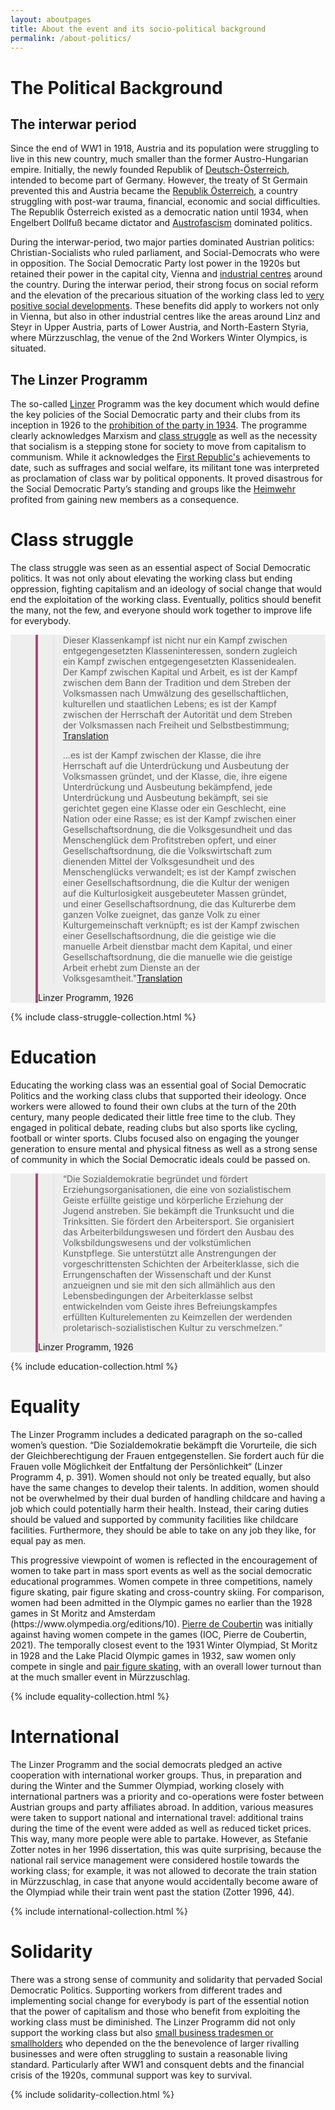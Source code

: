 ```yaml
---
layout: aboutpages
title: About the event and its socio-political background
permalink: /about-politics/
---
```

<h1>The Political Background</h1>
<div class="information">
<h2>The interwar period</h2>
<p>Since the end of WW1 in 1918, Austria and its population were struggling to live in this new country, much smaller than the former Austro-Hungarian empire. Initially, the newly founded Republik of <a href="#" class="translation" data-toggle="tooltip" title="German-Austria">Deutsch-Österreich</a>, intended to become part of Germany. However, the treaty of St Germain prevented this and Austria became the <a href="#" class="translation" data-toggle="tooltip" title="Republic of Austria">Republik Österreich</a>, a country struggling with post-war trauma, financial, economic and social difficulties. The Republik Österreich existed as a democratic nation until 1934, when Engelbert Dollfuß became dictator and <a href="#" class="link-info" data-toggle="tooltip" title="Austrofascism is an autoritarian, fascist, and corporatist regime that advocates Austrian nationalism, independence from Germany and Catholicism.">Austrofascism</a> dominated politics.</p>
<p>During the interwar-period, two major parties dominated Austrian politics: Christian-Socialists who ruled parliament, and Social-Democrats who were in opposition. The Social Democratic Party lost power in the 1920s but retained their power in the capital city, Vienna and <a href="#" class="link-info" data-toggle="tooltip" title="Steyr (Upper Austria), Linz (Upper Austria), Mürzzuschlag (Styria), etc.">industrial centres</a> around the country. During the interwar period, their strong focus on social reform and the elevation of the precarious situation of the working class led to <a href="#" class="link-info" data-toggle="tooltip" title="Following their reforms, workers gained more rights in the work place like sick leave, holiday benefits, childcare benefits, and the 8-hour working day.">very positive social developments</a>. These benefits did apply to workers not only in Vienna, but also in other industrial centres like the areas around Linz and Steyr in Upper Austria, parts of Lower Austria, and North-Eastern Styria, where Mürzzuschlag, the venue of the 2nd Workers Winter Olympics, is situated.</p>
<h2>The Linzer Programm</h2>
<p>The so-called <a href="#" class="link-info" data-toggle="tooltip" title="Linz is a town in Upper Austria">Linzer</a> Programm was the key document which would define the key policies of the Social Democratic party and their clubs from its inception in 1926 to the <a href="#" class="link-info" data-toggle="tooltip" title="Dollfuß prohibited all parties when he came to power.">prohibition of the party in 1934</a>. The programme clearly acknowledges Marxism and <a href="#" class="link-info" data-toggle="tooltip" title="The working class was supressed by the upper class">class struggle</a> as well as the necessity that socialism is a stepping stone for society to move from capitalism to communism. While it acknowledges the <a href="#" class="link-info" data-toggle="tooltip" title="Another name for the Republik of Austria between 1919 and 1934">First Republic's</a> achievements to date, such as suffrages and social welfare, its militant tone was interpreted as proclamation of class war by political opponents. It proved disastrous for the Social Democratic Party’s standing and groups like the <a href="#" class="link-info" data-toggle="tooltip" title="The Heimwehr was the Christian Socialist Party’s paramilitary wing">Heimwehr</a> profited from gaining new members as a consequence.</p></div>
<div class="information">
<h1 class="category-title"> Class struggle </h1>
<p>The class struggle was seen as an essential aspect of Social Democratic politics. It was not only about elevating the working class but ending oppression, fighting capitalism and an ideology of social change that would end the exploitation of the working class. Eventually, politics should benefit the many, not the few, and everyone should work together to improve life for everybody.</p>
    <section class="vh-30" style="background-color: #eee;">
      <div class="container py-sm-5 h-40">
        <div class="row d-flex align-items-center h-20">
          <div class="col col-md-12 mb-3 mb-md-1" id="style3">
            <figure class="bg-white p-3 rounded" style="border-left: .25rem solid #a34e78;">
              <blockquote class="blockquote pb-2">
                <p class="inlinequote">Dieser Klassenkampf ist nicht nur ein Kampf zwischen entgegengesetzten Klasseninteressen, sondern zugleich ein Kampf zwischen entgegengesetzten Klassenidealen. Der Kampf zwischen Kapital und Arbeit, es ist der Kampf zwischen dem Bann der Tradition und dem Streben der Volksmassen nach Umwälzung des gesellschaftlichen, kulturellen und staatlichen Lebens; es ist der Kampf zwischen der Herrschaft der Autorität und dem Streben der Volksmassen nach Freiheit und Selbstbestimmung;<a href="#" class="translation" data-toggle="tooltip" title="This class struggle is not only a struggle between opposing class interests, but at the same time a struggle between opposing class ideals. The struggle between capital and labour, it is the struggle between the spell of tradition and the striving of the popular masses for the transformation of social, cultural and state life; it is the struggle between the rule of authority and the aspiration of the popular masses for freedom and self-determination; it is the struggle between the class, which bases its rule on the oppression and exploitation of the masses of the people, and the class which, fighting its own oppression and exploitation, fights all oppression and exploitation, whether directed against a class or a gender, a nation or a race"> Translation </a></p><p>...es ist der Kampf zwischen der Klasse, die ihre Herrschaft auf die Unterdrückung und Ausbeutung der Volksmassen gründet, und der Klasse, die, ihre eigene Unterdrückung und Ausbeutung bekämpfend, jede Unterdrückung und Ausbeutung bekämpft, sei sie gerichtet gegen eine Klasse oder ein Geschlecht, eine Nation oder eine Rasse; es ist der Kampf zwischen einer Gesellschaftsordnung, die die Volksgesundheit und das Menschenglück dem Profitstreben opfert, und einer Gesellschaftsordnung, die die Volkswirtschaft zum dienenden Mittel der Volksgesundheit und des Menschenglücks verwandelt; es ist der Kampf zwischen einer Gesellschaftsordnung, die die Kultur der wenigen auf die Kulturlosigkeit ausgebeuteter Massen gründet, und einer Gesellschaftsordnung, die das Kulturerbe dem ganzen Volke zueignet, das ganze Volk zu einer Kulturgemeinschaft verknüpft; es ist der Kampf zwischen einer Gesellschaftsordnung, die die geistige wie die manuelle Arbeit dienstbar macht dem Kapital, und einer Gesellschaftsordnung, die die manuelle wie die geistige Arbeit erhebt zum Dienste an der Volksgesamtheit."<a href="#" class="translation" data-toggle="tooltip" title="...it is the struggle between the class, which bases its rule on the oppression and exploitation of the masses of the people, and the class which, fighting its own oppression and exploitation, fights all oppression and exploitation, whether directed against a class or a gender, a nation or a race; it is the struggle between a social order that sacrifices public health and happiness for profit and a social order that transforms the national economy into the servant means of public health and human happiness; it is the struggle between a social order that bases the culture of the few masses exploited on the lack of culture and a social order that appropriates cultural heritage to the whole people, links the whole people into a cultural community; it is the struggle between a social order that makes intellectual and manual labor sub service to capital, and a social order that elevates manual and spiritual labor to serve the people's population.">Translation</a></p>
              </blockquote>
              <figcaption class="blockquote-footer mb-0 font-italic">
                <span class="source">Linzer Programm</span>, 1926
              </figcaption>
            </figure>
          </div>
        </div>
      </div>
    </section>
<!-- The following includes links to the articles in the respective category from each pathway-->
<div class="abstract-listing">{% include class-struggle-collection.html %}</div>
<div class="information">
<h1 class="category-title"> Education </h1>
<p>Educating the working class was an essential goal of Social Democratic Politics and the working class clubs that supported their ideology. Once workers were allowed to found their own clubs at the turn of the 20th century, many people dedicated their little free time to the club. They engaged in political debate, reading clubs but also sports like cycling, football or winter sports. Clubs focused also on engaging the younger generation to ensure mental and physical fitness as well as a strong sense of community in which the Social Democratic ideals could be passed on.</p>
    <section class="vh-30" style="background-color: #eee;">
      <div class="container py-sm-5 h-40">
        <div class="row d-flex align-items-center h-20">
          <div class="col col-md-12 mb-3 mb-md-1" id="style3">
            <figure class="bg-white p-3 rounded" style="border-left: .25rem solid #a34e78;">
              <blockquote class="blockquote pb-2">
                <p class="inlinequote"><span data-toggle="tooltip" title="Social democracy establishes and promotes educational organizations that strive for a spiritual and physical education of the youth filled with a socialist spirit. She fights drunkenness and drinking habits. It promotes workers' sport. It organises the workers' education system and promotes the expansion of popular education and the cultivation of art. It supports all the efforts of the most advanced layers of the working class to appropriate the achievements of science and art and to merge them with the cultural elements gradually developing from the living conditions of the working class itself, filled with the spirit of its liberation struggle, into the germ cells of the becoming proletarian socialist culture.">“Die Sozialdemokratie</span> begründet und fördert <span class="emphasis">Erziehungsorganisationen</span>, die eine von sozialistischem Geiste erfüllte geistige und körperliche Erziehung der Jugend anstreben. Sie bekämpft die <span class="emphasis">Trunksucht</span> und die Trinksitten. Sie fördert den <span class="emphasis">Arbeitersport</span>. Sie organisiert das <span class="emphasis">Arbeiterbildungswesen</span> und fördert den Ausbau des <span class="emphasis">Volksbildungswesens</span> und der volkstümlichen Kunstpflege. Sie unterstützt alle Anstrengungen der vorgeschrittensten Schichten der Arbeiterklasse, sich die Errungenschaften der Wissenschaft und der Kunst anzueignen und sie mit den sich allmählich aus den Lebensbedingungen der Arbeiterklasse selbst entwickelnden vom Geiste ihres Befreiungskampfes erfüllten Kulturelementen zu Keimzellen der werdenden proletarisch-sozialistischen Kultur zu verschmelzen.“</p>
              </blockquote>
              <figcaption class="blockquote-footer mb-0 font-italic">
                <span class="source">Linzer Programm</span>, 1926
              </figcaption>
            </figure>
          </div>
        </div>
      </div>
    </section>
<!-- The following includes links to the articles in the respective category from each pathway-->
<div class="abstract-listing">{% include education-collection.html %}</div>
<div class="information">
<h1 class="category-title"> Equality </h1>
<p>The Linzer Programm includes a dedicated paragraph on the so-called women’s question. “Die Sozialdemokratie bekämpft die Vorurteile, die sich der Gleichberechtigung der Frauen entgegenstellen. Sie fordert auch für die Frauen volle Möglichkeit der Entfaltung der Persönlichkeit“ (Linzer Programm 4, p. 391). Women should not only be treated equally, but also have the same changes to develop their talents.  In addition, women should not be overwhelmed by their dual burden of handling childcare and having a job which could potentially harm their health. Instead, their caring duties should be valued and supported by community facilities like childcare facilities. Furthermore, they should be able to take on any job they like, for equal pay as men.</p>
<p>This progressive viewpoint of women is reflected in the encouragement of women to take part in mass sport events as well as the social democratic educational programmes. Women compete in three competitions, namely figure skating, pair figure skating and cross-country skiing. For comparison, women had been admitted in the Olympic games no earlier than the 1928 games in St Moritz and Amsterdam <span class="emphasis">(https://www.olympedia.org/editions/10)</span>. <a href="#" class="link-info" data-toggle="tooltip" title="founder of the modern Olympic Games">Pierre de Coubertin</a> was initially against having women compete in the games <span class="emphasis">(IOC, Pierre de Coubertin, 2021)</span>. The temporally closest event to the 1931 Winter Olympiad, St Moritz in 1928 and the Lake Placid Olympic games in 1932, saw women only compete in single and <a href="#" class="link-info" data-toggle="tooltip" title="Women’s speed skating was demonstrated in St Moritz but it would not become part of the official competition until 1960">pair figure skating</a>, with an overall lower turnout than at the much smaller event in Mürzzuschlag.</p>
<!-- The following includes links to the articles in the respective category from each pathway-->
<div class="abstract-listing">{% include equality-collection.html %}</div>
<div class="information">
<h1 class="category-title"> International </h1>
<p>The Linzer Programm and the social democrats pledged an active cooperation with international worker groups. Thus, in preparation and during the Winter and the Summer Olympiad, working closely with international partners was a priority and co-operations were foster between Austrian groups and party affiliates abroad. In addition, various measures were taken to support national and international travel: additional trains during the time of the event were added as well as reduced ticket prices. This way, many more people were able to partake. However, as Stefanie Zotter notes in her 1996 dissertation, this was quite surprising, because the national rail service management were considered hostile towards the working class; for example, it was not allowed to decorate the train station in Mürzzuschlag, in case that anyone would accidentally become aware of the Olympiad while their train went past the station <span class="emphasis">(Zotter 1996, 44)</span>.</p></div>
<!-- The following includes links to the articles in the respective category from each pathway-->
<div class="abstract-listing">{% include international-collection.html %}</div>
<div class="information">
<h1 class="category-title"> Solidarity </h1>
<p>There was a strong sense of community and solidarity that pervaded Social Democratic Politics. Supporting workers from different trades and implementing social change for everybody is part of the essential notion that the power of capitalism and those who benefit from exploiting the working class must be diminished. The Linzer Programm did not only support the working class but also <a href="#" class="link-info" data-toggle="tooltip" title="The social democrats believed that only joint forces could reduce the bourgeoise' power">small business tradesmen or smallholders</a> who depended on the the benevolence of larger rivalling businesses and were often struggling to sustain a reasonable living standard. Particularly after WW1 and consquent debts and the financial crisis of the 1920s, communal support was key to survival.</p></div>
<div class="abstract-listing">{% include solidarity-collection.html %}</div>